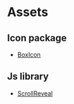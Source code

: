 # Assets

## Icon package

- [BoxIcon](boxicons.com/)

## Js library

- [ScrollReveal](https://scrollrevealjs.org/)
